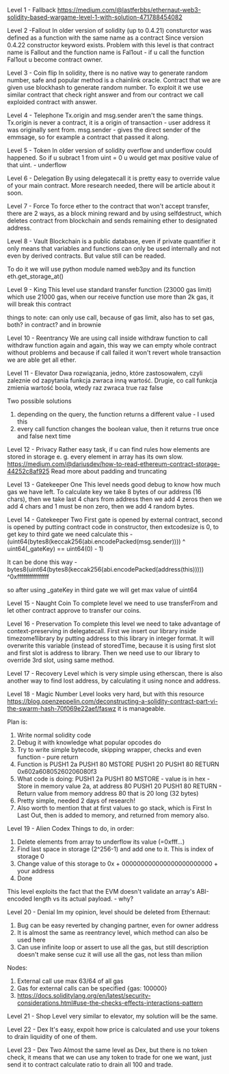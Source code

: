 Level 1 - Fallback
 https://medium.com/@lastferbbs/ethernaut-web3-solidity-based-wargame-level-1-with-solution-471788454082

Level 2 -Fallout
In older version of solidity (up to 0.4.21) consturctor was defined as a function with the same name as a contract
Since version 0.4.22 constructor keyword exists.
Problem with this level is that contract name is Fallout and the function name is Fal1out - if u call the function Fal1out u become contract owner.

Level 3 - Coin flip
In solidity, there is no native way to generate random number, safe and popular method is a chainlink oracle.
Contract that we are given use blockhash to generate random number.
To exploit it we use similar contract that check right answer and from our contract we call exploided contract with answer.

Level 4 - Telephone
Tx.origin and msg.sender aren't the same things. 
Tx.origin is never a contract, it is a origin of transaction - user address it was originally sent from.
msg.sender - gives the direct sender of the emmsage, so for example a contract that passed it along.

Level 5 - Token
In older version of solidity overflow and underflow could happened.
So if u subract 1 from uint = 0 u would get max positive value of that uint. - underflow

Level 6 - Delegation
By using delegatecall it is pretty easy to override value of your main contract.
More research needed, there will be article about it soon.

Level 7 - Force
To force ether to the contract that won't accept transfer, there are 2 ways, as a block mining reward and by using selfdestruct, which deletes contract from blockchain and sends remaining ether to designated address.

Level 8 - Vault
Blockchain is a public database, even if private quantifier it only means that variables and functions can only be used internally and not even by derived contracts. But value still can be readed.

To do it we will use python module named web3py and its function eth.get_storage_at()

Level 9 - King
This level use standard transfer function (23000 gas limit) which use 21000 gas, when our receive function use more than 2k gas, it will break this contract


things to note: can only use call, because of gas limit, also has to set gas, both? in contract? and in brownie

Level 10 - Reentrancy
We are using call inside withdraw function to call withdraw function again and again, this way we can empty whole contract without problems and because if call failed it won't revert whole transaction we are able get all ether.

Level 11 - Elevator
Dwa rozwiązania, jedno, które zastosowałem, czyli zaleznie od zapytania funkcja zwraca inną wartość.
Drugie, co call funkcja zmienia wartość boola, wtedy raz zwraca true raz false

Two possible solutions
1. depending on the query, the function returns a different value - I used this
2. every call function changes the boolean value, then it returns true once and false next time

Level 12 - Privacy
Rather easy task, if u can find rules how elements are stored in storage e. g. every element in array has its own slow.
https://medium.com/@dariusdev/how-to-read-ethereum-contract-storage-44252c8af925
Read more about padding and truncating

Level 13 - Gatekeeper One
This level needs good debug to know how much gas we have left. To calculate key we take 8 bytes of our address (16 chars), then we take last 4 chars from address then we add 4 zeros then we add 4 chars and 1 must be non zero, then we add 4 random bytes. 

Level 14 - Gatekeeper Two
First gate is opened by external contract, second is opened by putting contract code in constructor, then extcodesize is 0, to get key to third gate we need calculate this -  (uint64(bytes8(keccak256(abi.encodePacked(msg.sender)))) ^ uint64(_gateKey) == uint64(0) - 1)

It can be done this way - bytes8(uint64(bytes8(keccak256(abi.encodePacked(address(this))))) ^0xffffffffffffffff

so after using _gateKey in third gate we will get max value of uint64

Level 15  - Naught Coin
To complete level we need to use transferFrom and let other contract approve to transfer our coins.

Level 16 - Preservation
To complete this level we need to take advantage of context-preserving in delegatecall. First we insert our library inside timezome1library by putting address to this library in integer format. It will overwrite this variable (instead of storedTime, because it is using first slot and first slot is address to library. Then we need use to our library to override 3rd slot, using same method.

Level 17 - Recovery
Level which is very simple using etherscan, there is also another way to find lost address, by calculating it using nonce and address.

Level 18 - Magic Number
Level looks very hard, but with this resource https://blog.openzeppelin.com/deconstructing-a-solidity-contract-part-vi-the-swarm-hash-70f069e22aef/faswz
it is manageable.

Plan is:
1. Write normal solidity code
2. Debug it with knowledge what popular opcodes do
3. Try to write simple bytecode, skipping wrapper, checks and even function - pure return
4. Function is PUSH1 2a PUSH1 80 MSTORE PUSH1 20 PUSH1 80 RETURN 0x602a60805260206080f3
5. What code is doing: PUSH1 2a PUSH1 80 MSTORE - value is in hex - Store in memory value 2a, at address 80
PUSH1 20 PUSH1 80 RETURN - Return value from memory address 80 that is 20 long (32 bytes)
6. Pretty simple, needed 2 days of research!
7. Also worth to mention that at first values to go stack, which is First In Last Out, then is added to memory, and returned from memory also.

Level 19 - Alien Codex
Things to do, in order:
1. Delete elements from array to underflow its value (=0xfff...)
2. Find last space in storage (2^256-1) and add one to it. This is index of storage 0
3. Change value of this storage to 0x + 000000000000000000000000 + your address
4. Done

This level exploits the fact that the EVM doesn't validate an array's ABI-encoded length vs its actual payload. - why?

Level 20 - Denial
Im my opinion, level should be deleted from Ethernaut:
1. Bug can be easy reverted by changing partner, even for owner address
2. It is almost the same as reentrancy level, which method can also be used here
3. Can use infinite loop or assert to use all the gas, but still description doesn't make sense cuz it will use all the gas, not less than milion

Nodes:
1. External call use max 63/64 of all gas
2. Gas for external calls can be specified {gas: 100000}
3. https://docs.soliditylang.org/en/latest/security-considerations.html#use-the-checks-effects-interactions-pattern

Level 21 - Shop
Level very similar to elevator, my solution will be the same.

Level 22 - Dex
It's easy, expoit how price is calculated and use your tokens to drain liquidity of one of them.

Level 23 - Dex Two
Almost the same level as Dex, but there is no token check, it means that we can use any token to trade for one we want, just send it to contract
calculate ratio to drain all 100 and trade.